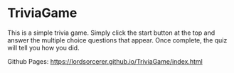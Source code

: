 # TriviaGame



This is a simple trivia game.  Simply click the start button at the top and answer the multiple choice questions that appear.  Once complete, the quiz will tell you how you did.


Github Pages:
https://lordsorcerer.github.io/TriviaGame/index.html